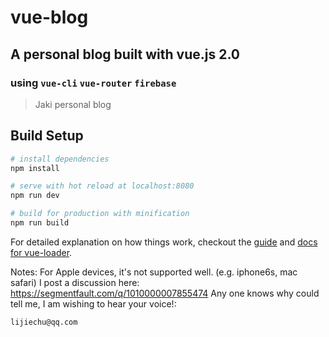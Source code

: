 # vue-blog
## A personal blog built with vue.js 2.0
### using ```vue-cli``` ```vue-router``` ```firebase```

> Jaki personal blog

## Build Setup

``` bash
# install dependencies
npm install

# serve with hot reload at localhost:8080
npm run dev

# build for production with minification
npm run build
```

For detailed explanation on how things work, checkout the [guide](http://vuejs-templates.github.io/webpack/) and [docs for vue-loader](http://vuejs.github.io/vue-loader).

Notes:
For Apple devices, it's not supported well. (e.g. iphone6s, mac safari)
I post a discussion here:
https://segmentfault.com/q/1010000007855474
Any one knows why could tell me, I am wishing to hear your voice!:
```
lijiechu@qq.com
```
